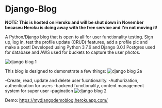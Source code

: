 # Django-Blog 
**NOTE: This is hosted on Heroku and will be shut down in November becaseu Heroku is doing away with the free service and I'm not moving it!**

A Python/Django blog that is open to all for user functionality testing. Sign up, log in, test the profile update (CRUD) features, add a profile pic and make a post!
Developed using Python 3.7.6 and Django 3.0.1
Postgres used for database and AWS used for buckets to capture the user photos.

![django blog 1](https://user-images.githubusercontent.com/58889947/203604144-3c072921-91dc-4fda-9a54-78edbdd6bd5e.PNG)


This blog is designed to demonstrate a few things:
![django blog 2a](https://user-images.githubusercontent.com/58889947/203604317-3dffdd04-a0cb-4a45-b3ab-6bc8e0d3f808.PNG)

-Create, read, update and delete user fucntionality. 
-Authorization, authentication for users
-backend functionality, content management system for super user
-pagination
 ![django blog 2](https://user-images.githubusercontent.com/58889947/203604347-2e033d95-7867-43ad-b99d-a8dc7a5fca26.PNG)

Demo: https://mydjangodemoblog.herokuapp.com/
